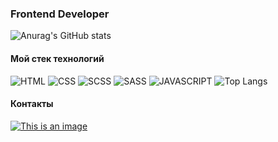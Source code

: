 ### Frontend Developer
![Anurag's GitHub stats](https://github-readme-stats.vercel.app/api?username=Eredin322&theme=prussian&show_icons=true) <br>

#### Мой стек технологий<br>
![HTML](https://camo.githubusercontent.com/fc69f921ea80d2bbf77cddd242af81a3d4803165e4fddb187ad1cb635d20dc5a/68747470733a2f2f696d672e736869656c64732e696f2f62616467652f2d48544d4c2d3333333f7374796c653d666f722d7468652d6261646765266c6f676f3d68746d6c35)
![CSS]()
![SCSS]()
![SASS]()
![JAVASCRIPT]()
![Top Langs](https://github-readme-stats.vercel.app/api/top-langs/?username=Eredin322&theme=prussian) <br>
#### Контакты<br>
[![This is an image](https://camo.githubusercontent.com/32d301601badedb14ef7a1e56431bdc934779610de1561291873b6899e67d434/68747470733a2f2f696d672e736869656c64732e696f2f62616467652f2d54656c656772616d2d3333333f7374796c653d666f722d7468652d6261646765266c6f676f3d74656c656772616d266c6f676f436f6c6f723d323741304439)](https://t.me/ILUHA_BANDIT)
